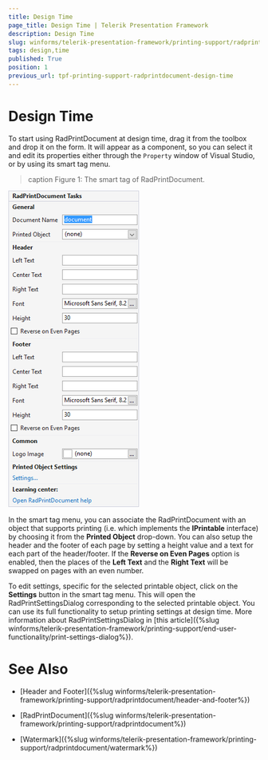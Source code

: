 ```yaml
---
title: Design Time
page_title: Design Time | Telerik Presentation Framework
description: Design Time
slug: winforms/telerik-presentation-framework/printing-support/radprintdocument/design-time
tags: design,time
published: True
position: 1
previous_url: tpf-printing-support-radprintdocument-design-time
---
```


# Design Time

To start using RadPrintDocument at design time, drag it from the toolbox and drop it on the form. It will appear as a component, so you can select it and edit its properties either through the `Property` window of Visual Studio, or by using its smart tag menu.
        
>caption Figure 1: The smart tag of RadPrintDocument.

![tpf-printing-support-radprintdocument-design-time](images/tpf-printing-support-radprintdocument-design-time.png)

In the smart tag menu, you can associate the RadPrintDocument with an object that supports printing (i.e. which implements the __IPrintable__ interface) by choosing it from the __Printed Object__ drop-down. You can also setup the header and the footer of each page by setting a height value and a text for each part of the header/footer. If the __Reverse on Even Pages__ option is enabled, then the places of the __Left Text__ and the __Right Text__ will be swapped on pages with an even number.
  		

To edit settings, specific for the selected printable object, click on the __Settings__	button in the smart tag menu. This will open the RadPrintSettingsDialog corresponding to the selected	printable object. You can use its full functionality to setup printing	settings at design time. More information about RadPrintSettingsDialog in [this article]({%slug winforms/telerik-presentation-framework/printing-support/end-user-functionality/print-settings-dialog%}).        	 
  		

# See Also
* [Header and Footer]({%slug winforms/telerik-presentation-framework/printing-support/radprintdocument/header-and-footer%})

* [RadPrintDocument]({%slug winforms/telerik-presentation-framework/printing-support/radprintdocument%})

* [Watermark]({%slug winforms/telerik-presentation-framework/printing-support/radprintdocument/watermark%})


